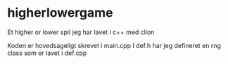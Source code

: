 # higherlowergame

Et higher or lower spil jeg har lavet i c++ med clion

Koden er hovedsageligt skrevet i main.cpp
I def.h har jeg defineret en rng class som er lavet i def.cpp
